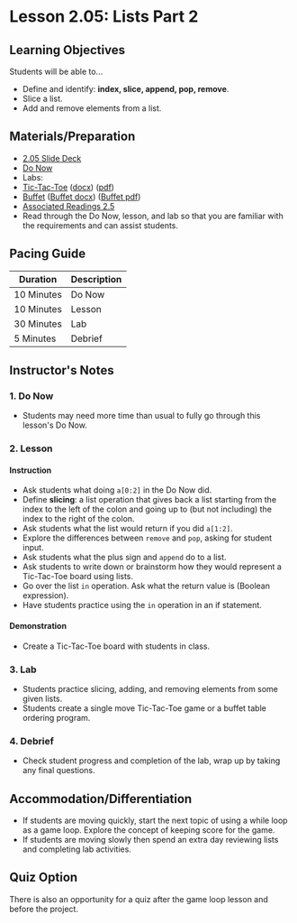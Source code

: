 # Lesson 2.05: Lists Part 2

## Learning Objectives

Students will be able to...

* Define and identify: **index, slice, append, pop, remove**.
* Slice a list.
* Add and remove elements from a list.

## Materials/Preparation

* [2.05 Slide Deck](https://github.com/TEALSK12/2nd-semester-introduction-to-computer-science/raw/master/units/2_unit/slidedecks/Intro%20Python%202.05%20TEALS.pptx)
* [Do Now][]
* Labs:
 * [Tic-Tac-Toe][] ([docx][]) ([pdf][])
 * [Buffet][] ([Buffet docx][]) ([Buffet pdf][])
* [Associated Readings 2.5](https://tealsk12.github.io/2nd-semester-introduction-to-computer-science/readings.md#associatedreadings/2.5)
* Read through the Do Now, lesson, and lab so that you are familiar with the requirements and can assist students.

## Pacing Guide

| **Duration**   | **Description** |
| ---------- | ----------- |
| 10 Minutes  | Do Now      |
| 10 Minutes | Lesson      |
| 30 Minutes | Lab         |
| 5 Minutes | Debrief  |

## Instructor's Notes

### 1. Do Now

* Students may need more time than usual to fully go through this lesson's Do Now.

### 2. Lesson

#### Instruction

* Ask students what doing `a[0:2]` in the Do Now did.
* Define **slicing**: a list operation that gives back a list starting from the index to the left of the colon and going up to (but not including) the index to the right of the colon.
* Ask students what the list would return if you did `a[1:2]`.
* Explore the differences between `remove` and `pop`, asking for student input.
* Ask students what the plus sign and `append` do to a list.
* Ask students to write down or brainstorm how they would represent a Tic-Tac-Toe board using lists.
* Go over the list `in` operation. Ask what the return value is (Boolean expression).
* Have students practice using the `in` operation in an if statement.

#### Demonstration

* Create a Tic-Tac-Toe board with students in class.

### 3. Lab

* Students practice slicing, adding, and removing elements from some given lists.
* Students create a single move Tic-Tac-Toe game or a buffet table ordering program.

### 4. Debrief

* Check student progress and completion of the lab, wrap up by taking any final questions.

## Accommodation/Differentiation

* If students are moving quickly, start the next topic of using a while loop as a game loop. Explore the concept of keeping score for the game.
* If students are moving slowly then spend an extra day reviewing lists and completing lab activities.

## Quiz Option

There is also an opportunity for a quiz after the game loop lesson and before the project.
  
[Do Now]:do_now.md
[Tic-Tac-Toe]:lab-tictactoe.md
[Buffet]:lab-buffet.md
[pdf]: https://github.com/TEALSK12/2nd-semester-introduction-to-computer-science/raw/master/units/2_unit/05_lesson/lab-tictactoe.pdf
[docx]: https://github.com/TEALSK12/2nd-semester-introduction-to-computer-science/raw/master/units/2_unit/05_lesson/lab-tictactoe.docx
[Buffet pdf]: https://github.com/TEALSK12/2nd-semester-introduction-to-computer-science/raw/master/units/2_unit/05_lesson/lab-buffet.pdf
[Buffet docx]: https://github.com/TEALSK12/2nd-semester-introduction-to-computer-science/raw/master/units/2_unit/05_lesson/lab-buffet.docx
